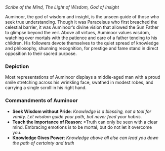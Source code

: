 *Scribe of the Mind, The Light of Wisdom, God of Insight*

Auminoor, the god of wisdom and insight, is the unseen guide of those who seek true understanding. Though it was Paracelsus who first breached the celestial barrier, it was Auminoor’s divine vision that allowed the Sun Father to glimpse beyond the veil. Above all virtues, Auminoor values wisdom, watching over mortals with the patience and care of a father tending to his children. His followers devote themselves to the quiet spread of knowledge and philosophy, shunning recognition, for prestige and fame stand in direct opposition to their sacred purpose.


### **Depiction**
Most representations of Auminoor displays a middle-aged man with a proud smile stretching across his wrinkling face, swathed in modest robes, and carrying a single scroll in his right hand.

### **Commandments of Auminoor**

* **Seek Wisdom without Pride**: *Knowledge is a blessing, not a tool for vanity. Let wisdom guide your path, but never feed your hubris.*
* **Teach the Importance of Reason:** *Truth can only be seen with a clear mind. Embracing emotions is to be mortal, but do not let it overcome you.
* **Knowledge Gives Power**: *Knowledge above all else can lead you down the path of certainty and truth*







